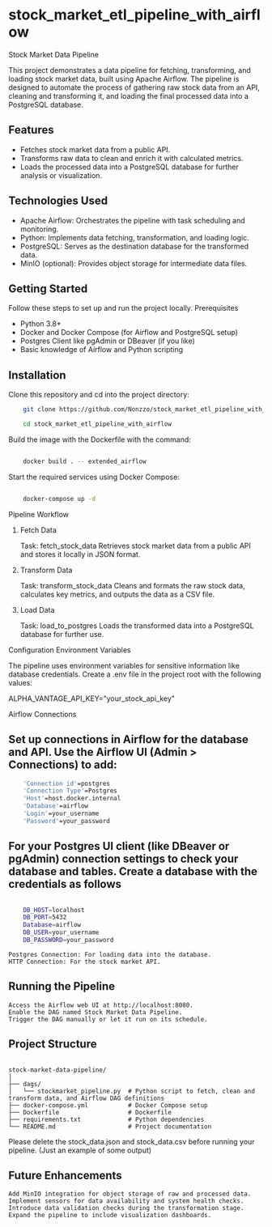 # stock_market_etl_pipeline_with_airflow

Stock Market Data Pipeline

This project demonstrates a data pipeline for fetching, transforming, and loading stock market data, built using Apache Airflow. The pipeline is designed to automate the process of gathering raw stock data from an API, cleaning and transforming it, and loading the final processed data into a PostgreSQL database.

## Features

- Fetches stock market data from a public API.
- Transforms raw data to clean and enrich it with calculated metrics.
- Loads the processed data into a PostgreSQL database for further analysis or visualization.

## Technologies Used

- Apache Airflow: Orchestrates the pipeline with task scheduling and monitoring.
- Python: Implements data fetching, transformation, and loading logic.
- PostgreSQL: Serves as the destination database for the transformed data.
- MinIO (optional): Provides object storage for intermediate data files.

## Getting Started

Follow these steps to set up and run the project locally.
Prerequisites

- Python 3.8+
- Docker and Docker Compose (for Airflow and PostgreSQL setup)
- Postgres Client like pgAdmin or DBeaver (if you like)
- Basic knowledge of Airflow and Python scripting

## Installation

Clone this repository and cd into the project directory: 
    
```bash
    git clone https://github.com/Nonzzo/stock_market_etl_pipeline_with_airflow.git

    cd stock_market_etl_pipeline_with_airflow
```

Build the image with the Dockerfile with the command:
```bash

    docker build . -- extended_airflow
```

Start the required services using Docker Compose:

```bash

    docker-compose up -d
```

Pipeline Workflow
1. Fetch Data

    Task: fetch_stock_data
    Retrieves stock market data from a public API and stores it locally in JSON format.

2. Transform Data

    Task: transform_stock_data
    Cleans and formats the raw stock data, calculates key metrics, and outputs the data as a CSV file.

3. Load Data

    Task: load_to_postgres
    Loads the transformed data into a PostgreSQL database for further use.

Configuration
Environment Variables

The pipeline uses environment variables for sensitive information like database credentials. Create a .env file in the project root with the following values:

ALPHA_VANTAGE_API_KEY="your_stock_api_key"

Airflow Connections

## Set up connections in Airflow for the database and API. Use the Airflow UI (Admin > Connections) to add:

```bash
    'Connection id'=postgres
    'Connection Type'=Postgres
    'Host'=host.docker.internal
    'Database'=airflow
    'Login'=your_username
    'Password'=your_password
```
    
## For your Postgres UI client (like DBeaver or pgAdmin) connection settings to check your database and tables. Create a database with the credentials as follows

```bash

    DB_HOST=localhost
    DB_PORT=5432
    Database=airflow
    DB_USER=your_username
    DB_PASSWORD=your_password
```

    Postgres Connection: For loading data into the database.
    HTTP Connection: For the stock market API.

## Running the Pipeline


    Access the Airflow web UI at http://localhost:8080.
    Enable the DAG named Stock Market Data Pipeline.
    Trigger the DAG manually or let it run on its schedule.


## Project Structure

```

stock-market-data-pipeline/
│
├── dags/
│   └── stockmarket_pipeline.py  # Python script to fetch, clean and transform data, and Airflow DAG definitions
├── docker-compose.yml           # Docker Compose setup
├── Dockerfile                   # Dockerfile
├── requirements.txt             # Python dependencies
└── README.md                    # Project documentation

```


Please delete the stock_data.json and stock_data.csv before running your pipeline. (Just an example of some output)


## Future Enhancements

    Add MinIO integration for object storage of raw and processed data.
    Implement sensors for data availability and system health checks.
    Introduce data validation checks during the transformation stage.
    Expand the pipeline to include visualization dashboards.
